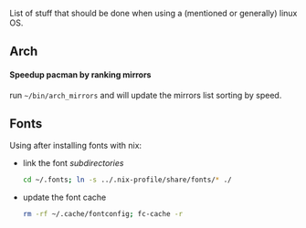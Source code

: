 List of stuff that should be done when using a (mentioned or generally) linux OS.

## Arch

#### Speedup pacman by ranking mirrors

run `~/bin/arch_mirrors` and will update the mirrors list sorting by speed.

## Fonts
Using after installing fonts with nix:
- link the font _subdirectories_ 
  ```sh 
  cd ~/.fonts; ln -s ../.nix-profile/share/fonts/* ./
  ```
- update the font cache
  ```sh 
  rm -rf ~/.cache/fontconfig; fc-cache -r
  ```
